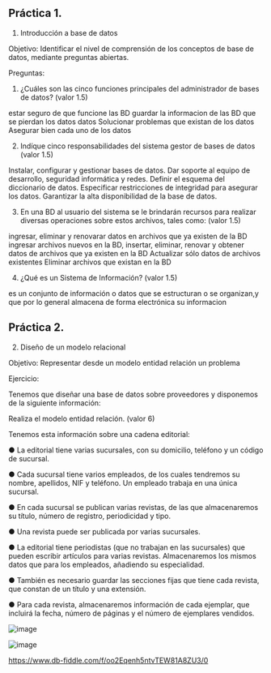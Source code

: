## Práctica 1.

1. Introducción a base de datos

Objetivo: Identificar el nivel de comprensión de los conceptos de base de datos,
mediante preguntas abiertas.
 
Preguntas:

1. ¿Cuáles son las cinco funciones principales del administrador de bases de datos?
(valor 1.5)

estar seguro de que funcione las BD
guardar la informacion de las BD
que se pierdan los datos datos
Solucionar problemas que existan de los datos
Asegurar bien cada uno de los datos

2. Indíque cinco responsabilidades del sistema gestor de bases de datos (valor 1.5)

Instalar, configurar y gestionar bases de datos.
Dar soporte al equipo de desarrollo, seguridad informática y redes.
Definir el esquema del diccionario de datos.
Especificar restricciones de integridad para asegurar los datos.
Garantizar la alta disponibilidad de la base de datos.

3. En una BD al usuario del sistema se le brindarán recursos para realizar diversas
operaciones sobre estos archivos, tales como: (valor 1.5)

ingresar, eliminar y renovarar datos en archivos que ya existen de la BD
ingresar archivos nuevos en la BD, insertar, eliminar, renovar y obtener datos de archivos que ya existen en la BD
Actualizar sólo datos de archivos existentes
Eliminar archivos que existan en la BD

4. ¿Qué es un Sistema de Información? (valor 1.5)

es un conjunto  de información o datos que se estructuran o se organizan,y que por lo general almacena de forma electrónica su informacion

## Práctica 2.

2. Diseño de un modelo relacional

Objetivo: Representar desde un modelo entidad relación un problema


Ejercicio:

Tenemos que diseñar una base de datos sobre proveedores y disponemos de la siguiente
información:

Realiza el modelo entidad relación. (valor 6)

Tenemos esta información sobre una cadena editorial:

● La editorial tiene varias sucursales, con su domicilio, teléfono y un código de
sucursal.

● Cada sucursal tiene varios empleados, de los cuales tendremos su nombre,
apellidos, NIF y teléfono. Un empleado trabaja en una única sucursal.

● En cada sucursal se publican varias revistas, de las que almacenaremos su título,
número de registro, periodicidad y tipo.

● Una revista puede ser publicada por varias sucursales.

● La editorial tiene periodistas (que no trabajan en las sucursales) que pueden
escribir artículos para varias revistas. Almacenaremos los mismos datos que para
los empleados, añadiendo su especialidad.

● También es necesario guardar las secciones fijas que tiene cada revista, que
constan de un título y una extensión.

● Para cada revista, almacenaremos información de cada ejemplar, que incluirá la
fecha, número de páginas y el número de ejemplares vendidos.

![image](https://user-images.githubusercontent.com/103066839/169415228-fc7598e8-b027-48bd-8d32-35cdafb8daa9.png)

![image](https://user-images.githubusercontent.com/103066839/169568145-078561e1-910f-497a-977a-ebda53518b55.png)

https://www.db-fiddle.com/f/oo2Eqenh5ntvTEW81A8ZU3/0
